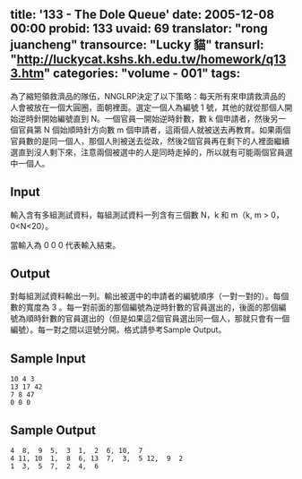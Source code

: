 title: '133 - The Dole Queue'
date: 2005-12-08 00:00
probid: 133
uvaid: 69
translator: "rong juancheng"
transource: "Lucky 貓"
transurl: "http://luckycat.kshs.kh.edu.tw/homework/q133.htm"
categories: "volume - 001"
tags:
---

為了縮短領救濟品的隊伍，NNGLRP決定了以下策略：每天所有來申請救濟品的人會被放在一個大圓圈，面朝裡面。選定一個人為編號 1 號，其他的就從那個人開始逆時針開始編號直到 N。一個官員一開始逆時針數，數 k 個申請者，然後另一個官員第 N 個始順時針方向數 m 個申請者，這兩個人就被送去再教育。如果兩個官員數的是同一個人，那個人則被送去從政，然後2個官員再在剩下的人裡面繼續選直到沒人剩下來，注意兩個被選中的人是同時走掉的，所以就有可能兩個官員選中一個人。

<!-- more -->

## Input ##

輸入含有多組測試資料，每組測試資料一列含有三個數 N，k 和 m（k, m > 0，0<N<20）。

當輸入為 0 0 0 代表輸入結束。

## Output ##

對每組測試資料輸出一列。輸出被選中的申請者的編號順序（一對一對的）。每個數的寬度為 3 。每一對前面的那個編號為逆時針數的官員選出的，後面的那個編號為順時針數的官員選出的（但是如果這2個官員選出同一個人，那就只會有一個編號）。每一對之間以逗號分開。格式請參考Sample Output。

## Sample Input ##

	10 4 3
	13 17 42
	7 8 47
	0 0 0

## Sample Output ##

	4  8,  9  5,  3  1,  2  6, 10,  7
	4 11, 10  1,  8  6, 13  7,  3,  5 12,  9  2
	1  3,  5  7,  2  4,  6


